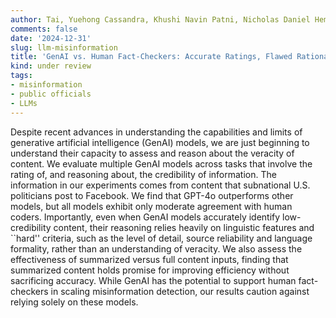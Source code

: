 ```yaml
---
author: Tai, Yuehong Cassandra, Khushi Navin Patni, Nicholas Daniel Hemauer, Bruce A. Desmarais, and Yu-ru Lin
comments: false
date: '2024-12-31'
slug: llm-misinformation
title: 'GenAI vs. Human Fact-Checkers: Accurate Ratings, Flawed Rationales'
kind: under review
tags:
- misinformation
- public officials
- LLMs
---
```



Despite recent advances in understanding the capabilities and limits of generative artificial intelligence (GenAI) models, we are just beginning to understand their capacity to assess and reason about the veracity of content. We evaluate multiple GenAI models across tasks that involve the rating of, and reasoning about, the credibility of information. The information in our experiments comes from content that subnational U.S. politicians post to Facebook. We find that GPT-4o outperforms other models, but all models exhibit only moderate agreement with human coders. Importantly, even when GenAI models accurately identify low-credibility content, their reasoning relies heavily on linguistic features and ``hard'' criteria, such as the level of detail, source reliability and language formality, rather than an understanding of veracity. We also assess the effectiveness of summarized versus full content inputs, finding that summarized content holds promise for improving efficiency without sacrificing accuracy. While GenAI has the potential to support human fact-checkers in scaling misinformation detection, our results caution against relying solely on these models.